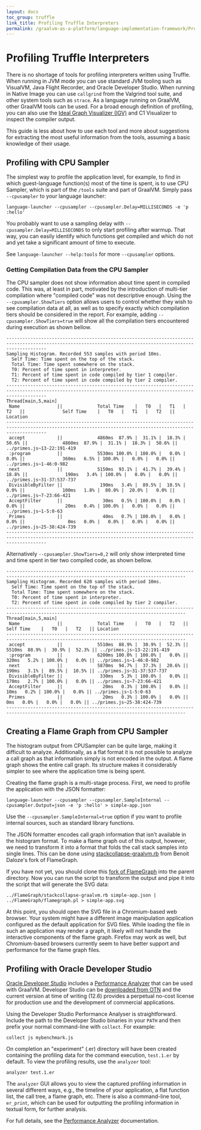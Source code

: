 ```yaml
---
layout: docs
toc_group: truffle
link_title: Profiling Truffle Interpreters
permalink: /graalvm-as-a-platform/language-implementation-framework/Profiling/
---
```

# Profiling Truffle Interpreters

There is no shortage of tools for profiling interpreters written using Truffle.
When running in JVM mode you can use standard JVM tooling such as VisualVM, Java Flight Recorder, and Oracle Developer Studio. When running in Native Image you can use `callgrind` from the Valgrind tool suite, and other system tools such as `strace`.
As a language running on GraalVM, other GraalVM tools can be used.
For a broad enough definition of profiling, you can also use the [Ideal Graph Visualizer (IGV)](../../docs/tools/ideal-graph-visualizer.md) and C1 Visualizer to inspect the compiler output.

This guide is less about how to use each tool and more about suggestions for extracting the most useful information from the tools, assuming a basic knowledge of their usage.

## Profiling with CPU Sampler

The simplest way to profile the application level, for example, to find in which guest-language function(s) most of the time is spent, is to use CPU Sampler, which is part of the `/tools` suite and part of GraalVM.
Simply pass `--cpusampler` to your language launcher:

```shell
language-launcher --cpusampler --cpusampler.Delay=MILLISECONDS -e 'p :hello'
```

You probably want to use a sampling delay with `--cpusampler.Delay=MILLISECONDS` to only start profiling after warmup. That way, you can easily identify which functions get compiled and which do not and yet take a significant amount of time to execute.

See `language-launcher --help:tools` for more `--cpusampler` options.

### Getting Compilation Data from the CPU Sampler

The CPU sampler does not show information about time spent in compiled code. 
This was, at least in part, motivated by the introduction of multi-tier compilation where "compiled code" was not descriptive enough.
Using the `--cpusampler.ShowTiers` option allows users to control whether they wish to see compilation data at all, as well as to specify exactly which compilation tiers should be considered in the report.
For example, adding `--cpusampler.ShowTiers=true` will show all the compilation tiers encountered during execution as shown bellow.

```
-----------------------------------------------------------------------------------------------------------------------------------------------------------
Sampling Histogram. Recorded 553 samples with period 10ms.
  Self Time: Time spent on the top of the stack.
  Total Time: Time spent somewhere on the stack.
  T0: Percent of time spent in interpreter.
  T1: Percent of time spent in code compiled by tier 1 compiler.
  T2: Percent of time spent in code compiled by tier 2 compiler.
-----------------------------------------------------------------------------------------------------------------------------------------------------------
Thread[main,5,main]
 Name              ||             Total Time    |   T0   |   T1   |   T2   ||              Self Time    |   T0   |   T1   |   T2   || Location
-----------------------------------------------------------------------------------------------------------------------------------------------------------
 accept            ||             4860ms  87.9% |  31.1% |  18.3% |  50.6% ||             4860ms  87.9% |  31.1% |  18.3% |  50.6% || ../primes.js~13-22:191-419
 :program          ||             5530ms 100.0% | 100.0% |   0.0% |   0.0% ||              360ms   6.5% | 100.0% |   0.0% |   0.0% || ../primes.js~1-46:0-982
 next              ||             5150ms  93.1% |  41.7% |  39.4% |  18.8% ||              190ms   3.4% | 100.0% |   0.0% |   0.0% || ../primes.js~31-37:537-737
 DivisibleByFilter ||              190ms   3.4% |  89.5% |  10.5% |   0.0% ||              100ms   1.8% |  80.0% |  20.0% |   0.0% || ../primes.js~7-23:66-421
 AcceptFilter      ||               30ms   0.5% | 100.0% |   0.0% |   0.0% ||               20ms   0.4% | 100.0% |   0.0% |   0.0% || ../primes.js~1-5:0-63
 Primes            ||               40ms   0.7% | 100.0% |   0.0% |   0.0% ||                0ms   0.0% |   0.0% |   0.0% |   0.0% || ../primes.js~25-38:424-739
-----------------------------------------------------------------------------------------------------------------------------------------------------------
```

Alternatively `--cpusampler.ShowTiers=0,2` will only show interpreted time and time spent in tier two compiled code, as shown bellow.

```
-----------------------------------------------------------------------------------------------------------------------------------------
Sampling Histogram. Recorded 620 samples with period 10ms.
  Self Time: Time spent on the top of the stack.
  Total Time: Time spent somewhere on the stack.
  T0: Percent of time spent in interpreter.
  T2: Percent of time spent in code compiled by tier 2 compiler.
-----------------------------------------------------------------------------------------------------------------------------------------
Thread[main,5,main]
 Name              ||             Total Time    |   T0   |   T2   ||              Self Time    |   T0   |   T2   || Location
-----------------------------------------------------------------------------------------------------------------------------------------
 accept            ||             5510ms  88.9% |  30.9% |  52.3% ||             5510ms  88.9% |  30.9% |  52.3% || ../primes.js~13-22:191-419
 :program          ||             6200ms 100.0% | 100.0% |   0.0% ||              320ms   5.2% | 100.0% |   0.0% || ../primes.js~1-46:0-982
 next              ||             5870ms  94.7% |  37.3% |  20.6% ||              190ms   3.1% |  89.5% |  10.5% || ../primes.js~31-37:537-737
 DivisibleByFilter ||              330ms   5.3% | 100.0% |   0.0% ||              170ms   2.7% | 100.0% |   0.0% || ../primes.js~7-23:66-421
 AcceptFilter      ||               20ms   0.3% | 100.0% |   0.0% ||               10ms   0.2% | 100.0% |   0.0% || ../primes.js~1-5:0-63
 Primes            ||               20ms   0.3% | 100.0% |   0.0% ||                0ms   0.0% |   0.0% |   0.0% || ../primes.js~25-38:424-739
-----------------------------------------------------------------------------------------------------------------------------------------
```

## Creating a Flame Graph from CPU Sampler

The histogram output from CPUSampler can be quite large, making it difficult to analyze.
Additionally, as a flat format it is not possible to analyze a call graph as that information simply is not encoded in the output.
A flame graph shows the entire call graph.
Its structure makes it considerably simpler to see where the application time is being spent.

Creating the flame graph is a multi-stage process. First, we need to profile the application with the JSON formatter:

```shell
language-launcher --cpusampler --cpusampler.SampleInternal --cpusampler.Output=json -e 'p :hello' > simple-app.json
```

Use the `--cpusampler.SampleInternal=true` option if you want to profile internal sources, such as standard library functions.

The JSON formatter encodes call graph information that isn't available in the histogram format.
To make a flame graph out of this output, however, we need to transform it into a format that folds the call stack samples into single lines.
This can be done using [stackcollapse-graalvm.rb](https://github.com/eregon/FlameGraph/blob/graalvm/stackcollapse-graalvm.rb) from Benoit Daloze's fork of FlameGraph.

If you have not yet, you should clone this [fork of FlameGraph](https://github.com/eregon/FlameGraph/tree/graalvm) into the parent directory.
Now you can run the script to transform the output and pipe it into the script that will generate the SVG data:

```shell
../FlameGraph/stackcollapse-graalvm.rb simple-app.json | ../FlameGraph/flamegraph.pl > simple-app.svg
```

At this point, you should open the SVG file in a Chromium-based web browser.
Your system might have a different image manipulation application configured as the default application for SVG files.
While loading the file in such an application may render a graph, it likely will not handle the interactive components of the flame graph. Firefox may work as well, but Chromium-based browsers currently seem to have better support and performance for the flame graph files.

## Profiling with Oracle Developer Studio

[Oracle Developer Studio](https://www.oracle.com/technetwork/server-storage/developerstudio/overview/index.html) includes a
[Performance Analyzer](https://www.oracle.com/technetwork/server-storage/solarisstudio/features/performance-analyzer-2292312.html) that can be used with GraalVM.
Developer Studio can be [downloaded from OTN](https://www.oracle.com/technetwork/server-storage/developerstudio/downloads/index.html) and the current version at time of writing (12.6) provides a perpetual no-cost license for production use and the development of commercial applications.

Using the Developer Studio Performance Analyser is straightforward. Include the path to the Developer Studio binaries in your `PATH` and then prefix your normal command-line with `collect`.
For example:

```shell
collect js mybenchmark.js
```

On completion an "experiment" (.er) directory will have been created containing the profiling data for the command execution, `test.1.er` by default.
To view the profiling results, use the `analyzer` tool:

```shell
analyzer test.1.er
```

The `analyzer` GUI allows you to view the captured profiling information in several different ways, e.g., the timeline of your application, a flat function list, the call tree, a flame graph, etc.
There is also a command-line tool, `er_print`, which can be used for outputting the profiling information in textual form, for further analysis.

For full details, see the [Performance Analyzer](https://docs.oracle.com/cd/E77782_01/html/E77798/index.html) documentation.
